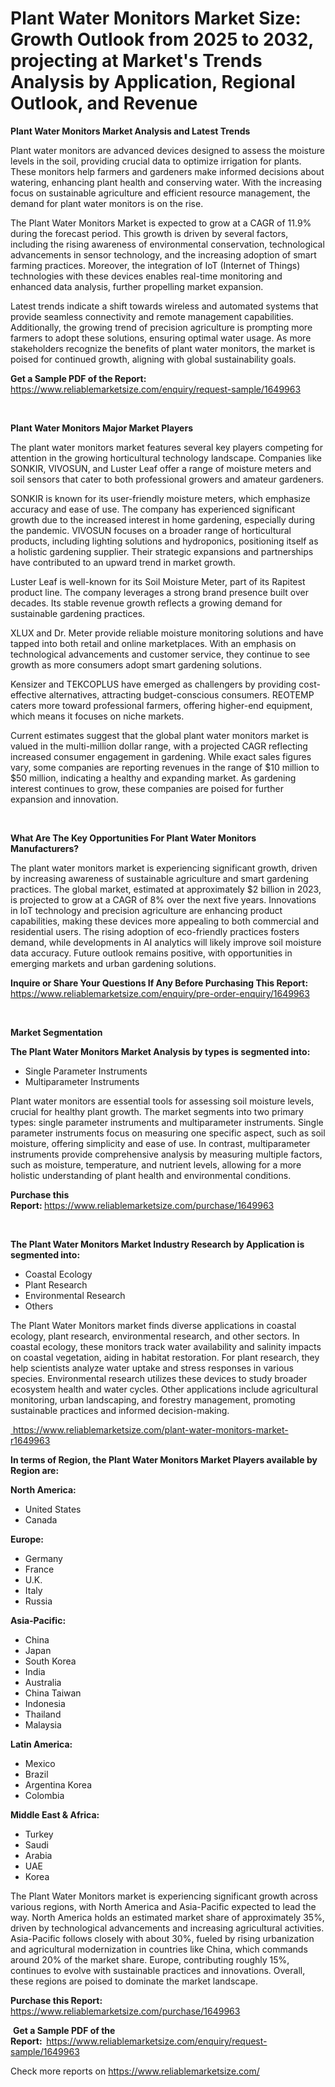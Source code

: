 <p><h1>Plant Water Monitors Market Size: Growth Outlook from 2025 to 2032, projecting at Market's Trends Analysis by Application, Regional Outlook, and Revenue</h1></p><p><strong>Plant Water Monitors Market Analysis and Latest Trends</strong></p>
<p><p>Plant water monitors are advanced devices designed to assess the moisture levels in the soil, providing crucial data to optimize irrigation for plants. These monitors help farmers and gardeners make informed decisions about watering, enhancing plant health and conserving water. With the increasing focus on sustainable agriculture and efficient resource management, the demand for plant water monitors is on the rise.</p><p>The Plant Water Monitors Market is expected to grow at a CAGR of 11.9% during the forecast period. This growth is driven by several factors, including the rising awareness of environmental conservation, technological advancements in sensor technology, and the increasing adoption of smart farming practices. Moreover, the integration of IoT (Internet of Things) technologies with these devices enables real-time monitoring and enhanced data analysis, further propelling market expansion.</p><p>Latest trends indicate a shift towards wireless and automated systems that provide seamless connectivity and remote management capabilities. Additionally, the growing trend of precision agriculture is prompting more farmers to adopt these solutions, ensuring optimal water usage. As more stakeholders recognize the benefits of plant water monitors, the market is poised for continued growth, aligning with global sustainability goals.</p></p>
<p><strong>Get a Sample PDF of the Report:&nbsp;</strong> <a href="https://www.reliablemarketsize.com/enquiry/request-sample/1649963?utm_campaign=3298&utm_medium=2&utm_source=Github&utm_content=ia&utm_term=23032025&utm_id=plant-water-monitors">https://www.reliablemarketsize.com/enquiry/request-sample/1649963</a></p>
<p>&nbsp;</p>
<p><strong>Plant Water Monitors Major Market Players</strong></p>
<p><p>The plant water monitors market features several key players competing for attention in the growing horticultural technology landscape. Companies like SONKIR, VIVOSUN, and Luster Leaf offer a range of moisture meters and soil sensors that cater to both professional growers and amateur gardeners.</p><p>SONKIR is known for its user-friendly moisture meters, which emphasize accuracy and ease of use. The company has experienced significant growth due to the increased interest in home gardening, especially during the pandemic. VIVOSUN focuses on a broader range of horticultural products, including lighting solutions and hydroponics, positioning itself as a holistic gardening supplier. Their strategic expansions and partnerships have contributed to an upward trend in market growth.</p><p>Luster Leaf is well-known for its Soil Moisture Meter, part of its Rapitest product line. The company leverages a strong brand presence built over decades. Its stable revenue growth reflects a growing demand for sustainable gardening practices.</p><p>XLUX and Dr. Meter provide reliable moisture monitoring solutions and have tapped into both retail and online marketplaces. With an emphasis on technological advancements and customer service, they continue to see growth as more consumers adopt smart gardening solutions.</p><p>Kensizer and TEKCOPLUS have emerged as challengers by providing cost-effective alternatives, attracting budget-conscious consumers. REOTEMP caters more toward professional farmers, offering higher-end equipment, which means it focuses on niche markets.</p><p>Current estimates suggest that the global plant water monitors market is valued in the multi-million dollar range, with a projected CAGR reflecting increased consumer engagement in gardening. While exact sales figures vary, some companies are reporting revenues in the range of $10 million to $50 million, indicating a healthy and expanding market. As gardening interest continues to grow, these companies are poised for further expansion and innovation.</p></p>
<p>&nbsp;</p>
<p><strong>What Are The Key Opportunities For Plant Water Monitors Manufacturers?</strong></p>
<p><p>The plant water monitors market is experiencing significant growth, driven by increasing awareness of sustainable agriculture and smart gardening practices. The global market, estimated at approximately $2 billion in 2023, is projected to grow at a CAGR of 8% over the next five years. Innovations in IoT technology and precision agriculture are enhancing product capabilities, making these devices more appealing to both commercial and residential users. The rising adoption of eco-friendly practices fosters demand, while developments in AI analytics will likely improve soil moisture data accuracy. Future outlook remains positive, with opportunities in emerging markets and urban gardening solutions.</p></p>
<p><strong>Inquire or Share Your Questions If Any Before Purchasing This Report:</strong> <a href="https://www.reliablemarketsize.com/enquiry/pre-order-enquiry/1649963?utm_campaign=3298&utm_medium=2&utm_source=Github&utm_content=ia&utm_term=23032025&utm_id=plant-water-monitors">https://www.reliablemarketsize.com/enquiry/pre-order-enquiry/1649963</a></p>
<p>&nbsp;</p>
<p><strong>Market Segmentation</strong></p>
<p><strong>The Plant Water Monitors Market Analysis by types is segmented into:</strong></p>
<p><ul><li>Single Parameter Instruments</li><li>Multiparameter Instruments</li></ul></p>
<p><p>Plant water monitors are essential tools for assessing soil moisture levels, crucial for healthy plant growth. The market segments into two primary types: single parameter instruments and multiparameter instruments. Single parameter instruments focus on measuring one specific aspect, such as soil moisture, offering simplicity and ease of use. In contrast, multiparameter instruments provide comprehensive analysis by measuring multiple factors, such as moisture, temperature, and nutrient levels, allowing for a more holistic understanding of plant health and environmental conditions.</p></p>
<p><strong>Purchase this Report:&nbsp;</strong><a href="https://www.reliablemarketsize.com/purchase/1649963?utm_campaign=3298&utm_medium=2&utm_source=Github&utm_content=ia&utm_term=23032025&utm_id=plant-water-monitors">https://www.reliablemarketsize.com/purchase/1649963</a></p>
<p>&nbsp;</p>
<p><strong>The Plant Water Monitors Market Industry Research by Application is segmented into:</strong></p>
<p><ul><li>Coastal Ecology</li><li>Plant Research</li><li>Environmental Research</li><li>Others</li></ul></p>
<p><p>The Plant Water Monitors market finds diverse applications in coastal ecology, plant research, environmental research, and other sectors. In coastal ecology, these monitors track water availability and salinity impacts on coastal vegetation, aiding in habitat restoration. For plant research, they help scientists analyze water uptake and stress responses in various species. Environmental research utilizes these devices to study broader ecosystem health and water cycles. Other applications include agricultural monitoring, urban landscaping, and forestry management, promoting sustainable practices and informed decision-making.</p></p>
<p><a href="https://www.reliablemarketsize.com/plant-water-monitors-market-r1649963?utm_campaign=3298&utm_medium=2&utm_source=Github&utm_content=ia&utm_term=23032025&utm_id=plant-water-monitors">&nbsp;https://www.reliablemarketsize.com/plant-water-monitors-market-r1649963</a></p>
<p><strong>In terms of Region, the Plant Water Monitors Market Players available by Region are:</strong></p>
<p>
    <p> <strong> North America: </strong>
        <ul>
            <li>United States</li>
            <li>Canada</li>
        </ul>
        </p> 
    <p> <strong> Europe: </strong>
        <ul>
            <li>Germany</li>
            <li>France</li>
            <li>U.K.</li>
            <li>Italy</li>
            <li>Russia</li>
        </ul>
        </p> 
    <p> <strong> Asia-Pacific: </strong>
        <ul>
            <li>China</li>
            <li>Japan</li>
            <li>South Korea</li>
            <li>India</li>
            <li>Australia</li>
            <li>China Taiwan</li>
            <li>Indonesia</li>
            <li>Thailand</li>
            <li>Malaysia</li>
        </ul>
        </p> 
    <p> <strong> Latin America: </strong>
        <ul>
            <li>Mexico</li>
            <li>Brazil</li>
            <li>Argentina Korea</li>
            <li>Colombia</li>
        </ul>
        </p> 
    <p> <strong> Middle East & Africa: </strong>
        <ul>
            <li>Turkey</li>
            <li>Saudi</li>
            <li>Arabia</li>
            <li>UAE</li>
            <li>Korea</li>
        </ul>
    </p>
    </p>
<p><p>The Plant Water Monitors market is experiencing significant growth across various regions, with North America and Asia-Pacific expected to lead the way. North America holds an estimated market share of approximately 35%, driven by technological advancements and increasing agricultural activities. Asia-Pacific follows closely with about 30%, fueled by rising urbanization and agricultural modernization in countries like China, which commands around 20% of the market share. Europe, contributing roughly 15%, continues to evolve with sustainable practices and innovations. Overall, these regions are poised to dominate the market landscape.</p></p>
<p><strong>Purchase this Report: </strong><a href="https://www.reliablemarketsize.com/purchase/1649963?utm_campaign=3298&utm_medium=2&utm_source=Github&utm_content=ia&utm_term=23032025&utm_id=plant-water-monitors">https://www.reliablemarketsize.com/purchase/1649963</a></p>
<p>&nbsp;<strong>Get a Sample PDF of the Report:&nbsp;&nbsp;</strong><a href="https://www.reliablemarketsize.com/enquiry/request-sample/1649963?utm_campaign=3298&utm_medium=2&utm_source=Github&utm_content=ia&utm_term=23032025&utm_id=plant-water-monitors">https://www.reliablemarketsize.com/enquiry/request-sample/1649963</a></p>
<p><strong></strong></p>
<p>Check more reports on <a href="https://www.reliablemarketsize.com/?utm_campaign=3298&utm_medium=2&utm_source=Github&utm_content=ia&utm_term=23032025&utm_id=plant-water-monitors">https://www.reliablemarketsize.com/</a></p>